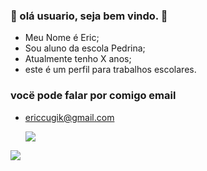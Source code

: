 ### 🍒 olá usuario, seja bem vindo. 🍒

- Meu Nome é Eric;
- Sou aluno da escola Pedrina;
- Atualmente tenho X anos;
- este é um perfil para trabalhos escolares.

 ### vocë pode falar por comigo email

- ericcugik@gmail.com



  ![](https://media.tenor.com/CM9I574M3C4AAAAi/halloween-hollow-knight.gif)



  
![](https://media1.tenor.com/m/opEBWw0uddoAAAAC/umm.gif)
  
